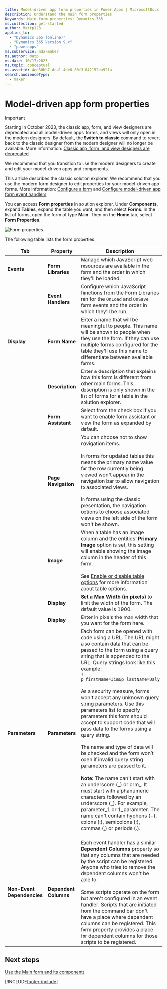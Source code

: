 ```yaml
---
title: Model-driven app form properties in Power Apps | MicrosoftDocs
description: Understand the main form properties
Keywords: Main form properties; Dynamics 365
ms.collection: get-started
author: Mattp123
applies_to: 
  - "Dynamics 365 (online)"
  - "Dynamics 365 Version 9.x"
  - "powerapps"
ms.subservice: mda-maker
ms.author: matp
ms.date: 10/17/2023
ms.topic: conceptual
ms.assetid: 4ed30bb7-dca1-4de8-80f3-842152ea921a
search.audienceType: 
  - maker
---
```


# Model-driven app form properties 

> [!IMPORTANT]
> Starting in October 2023, the classic app, form, and view designers are deprecated and all model-driven apps, forms, and views will only open in the modern designers. By default, the **Switch to classic** command to revert back to the classic designer from the modern designer will no longer be available. More information: [Classic app, form, and view designers are deprecated](/power-platform/important-changes-coming#classic-app-form-and-view-designers-are-deprecated) 
>
> We recommend that you transition to use the modern designers to create and edit your model-driven apps and components.

This article describes the classic solution explorer. We recommend that you use the modern form designer to edit properties for your model-driven app forms. More information: [Configure a form](create-and-edit-forms.md#form-properties) and [Configure model-driven app form event handlers](configure-event-handlers-legacy.md)

You can access **Form properties** in solution explorer. Under **Components**, expand **Tables**, expand the table you want, and then select **Forms**. In the list of forms, open the form of type **Main**. Then on the **Home** tab, select **Form Properties**.

![Form properties.](media/form-properties.png)

The following table lists the form properties:  
  
|Tab|Property|Description|  
|---------|--------------|-----------------|  
|**Events**|**Form Libraries**|Manage which JavaScript web resources are available in the form and the order in which they'll be loaded.|  
||**Event Handlers**|Configure which JavaScript functions from the Form Libraries run for the `OnLoad` and `OnSave` form events and the order in which they’ll be run.|  
|**Display**|**Form Name**|Enter a name that will be meaningful to people. This name will be shown to people when they use the form. If they can use multiple forms configured for the table they'll use this name to differentiate between available forms.|  
||**Description**|Enter a description that explains how this form is different from other main forms. This description is only shown in the list of forms for a table in the solution explorer.|  
||**Form Assistant**|Select from the check box if you want to enable form assistant or view the form as expanded by default.|
||**Page Navigation**|You can choose not to show navigation items.<br /><br /> In forms for updated tables this means the primary name value for the row currently being viewed won't appear in the navigation bar to allow navigation to associated views.<br /><br /> In forms using the classic presentation, the navigation options to choose associated views on the left side of the form won't be shown.|  
||**Image**|When a table has an image column and the entities’ **Primary Image** option is set, this setting will enable showing the image column in the header of this form.<br /><br /> See [Enable or disable table options](../data-platform/edit-entities.md#enable-or-disable-table-options) for more information about table options.|  
||**Display**|**Set a Max Width (in pixels)** to limit the width of the form. The default value is 1900.|  
||**Display**|Enter in pixels the max width that you want for the form here.|
|**Parameters**|**Parameters**|Each form can be opened with code using a URL. The URL might also contain data that can be passed to the form using a query string that is appended to the URL. Query strings look like this example:<br />`?p_firstName=Jim&p_lastName=Daly`<br /><br /> As a security measure, forms won't accept any unknown query string parameters. Use this parameters list to specify parameters this form should accept to support code that will pass data to the forms using a query string.<br /><br /> The name and type of data will be checked and the form won’t open if invalid query string parameters are passed to it.<br /><br />**Note:** The name can't start with an underscore (_) or crm\_. It must start with alphanumeric  characters followed by an underscore (\_). For example, parameter_1 or 1_parameter. The name can't contain hyphens (-), colons (:), semicolons (;), commas (,) or periods (.). <br /><br />|  
|**Non-Event Dependencies**|**Dependent Columns**|Each event handler has a similar **Dependent Columns** property so that any columns that are needed by the script can be registered. Anyone who tries to remove the dependent columns won't be able to.<br /><br /> Some scripts operate on the form but aren't configured in an event handler. Scripts that are initiated from the command bar don't have a place where dependent columns can be registered. This form property provides a place for dependent columns for those scripts to be registered.|  

## Next steps

[Use the Main form and its components](use-main-form-and-components.md)


[!INCLUDE[footer-include](../../includes/footer-banner.md)]
